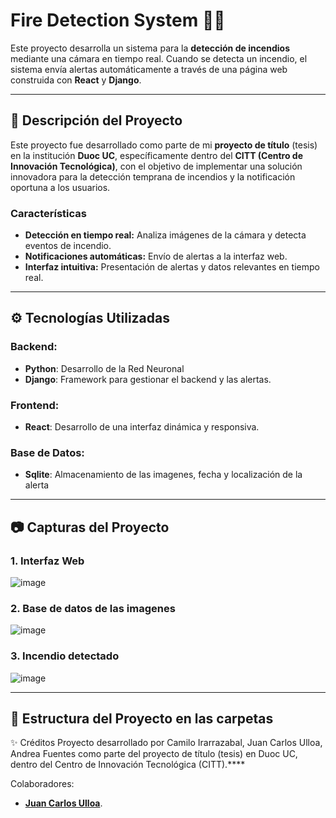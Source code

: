 # Fire Detection System 🚨🔥

Este proyecto desarrolla un sistema para la **detección de incendios** mediante una cámara en tiempo real. Cuando se detecta un incendio, el sistema envía alertas automáticamente a través de una página web construida con **React** y **Django**.

---

## 📜 Descripción del Proyecto

Este proyecto fue desarrollado como parte de mi **proyecto de título** (tesis) en la institución **Duoc UC**, específicamente dentro del **CITT (Centro de Innovación Tecnológica)**, con el objetivo de implementar una solución innovadora para la detección temprana de incendios y la notificación oportuna a los usuarios.

### Características
- **Detección en tiempo real:** Analiza imágenes de la cámara y detecta eventos de incendio.
- **Notificaciones automáticas:** Envío de alertas a la interfaz web.
- **Interfaz intuitiva:** Presentación de alertas y datos relevantes en tiempo real.

---

## ⚙️ Tecnologías Utilizadas

### Backend:
- **Python**: Desarrollo de la Red Neuronal
- **Django**: Framework para gestionar el backend y las alertas.

### Frontend:
- **React**: Desarrollo de una interfaz dinámica y responsiva.

### Base de Datos:
- **Sqlite**: Almacenamiento de las imagenes, fecha y localización de la alerta
---

## 📷 Capturas del Proyecto

### 1. Interfaz Web
![image](https://github.com/user-attachments/assets/00a40a95-5f9e-4526-8dea-bf15e297bdb9)


### 2. Base de datos de las imagenes
![image](https://github.com/user-attachments/assets/16a21aab-1174-4376-842e-1e8521c940eb)


### 3. Incendio detectado
![image](https://github.com/user-attachments/assets/cd37564c-f249-46ae-a5a6-5f9c38d5807c)

---
## 📁 Estructura del Proyecto en las carpetas

✨ Créditos
Proyecto desarrollado por Camilo Irarrazabal, Juan Carlos Ulloa, Andrea Fuentes como parte del proyecto de título (tesis) en Duoc UC, dentro del Centro de Innovación Tecnológica (CITT).****

Colaboradores:
- **[Juan Carlos Ulloa](https://github.com/Jcstrack)**.

